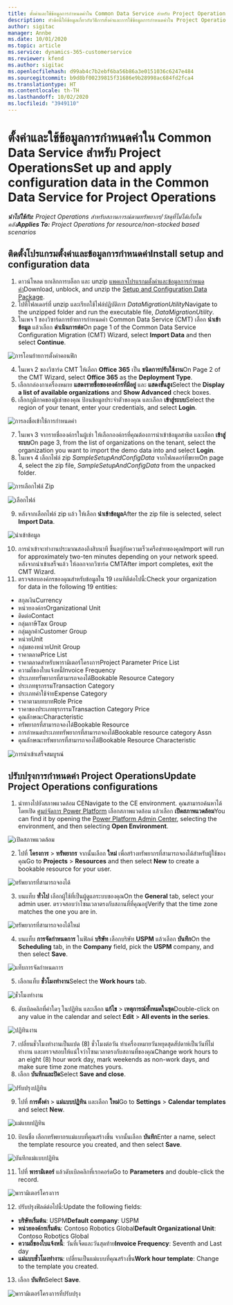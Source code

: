 ```yaml
---
title: ตั้งค่าและใช้ข้อมูลการกำหนดค่าใน Common Data Service สำหรับ Project Operations
description: หัวข้อนี้ให้ข้อมูลเกี่ยวกับวิธีการตั้งค่าและการใช้ข้อมูลการกำหนดค่าใน Project Operations
author: sigitac
manager: Annbe
ms.date: 10/01/2020
ms.topic: article
ms.service: dynamics-365-customerservice
ms.reviewer: kfend
ms.author: sigitac
ms.openlocfilehash: d99ab4c7b2ebf6ba56b86a3e0151036c6247e484
ms.sourcegitcommit: b9d8bf00239815f31686e9b28998ac684fd2fca4
ms.translationtype: HT
ms.contentlocale: th-TH
ms.lasthandoff: 10/02/2020
ms.locfileid: "3949110"
---
```

# <a name="set-up-and-apply-configuration-data-in-the-common-data-service-for-project-operations"></a><span data-ttu-id="e0f49-103">ตั้งค่าและใช้ข้อมูลการกำหนดค่าใน Common Data Service สำหรับ Project Operations</span><span class="sxs-lookup"><span data-stu-id="e0f49-103">Set up and apply configuration data in the Common Data Service for Project Operations</span></span>

<span data-ttu-id="e0f49-104">_**นำไปใช้กับ:** Project Operations สำหรับสถานการณ์ตามทรัพยากร/วัสดุที่ไม่ได้เก็บในคลัง_</span><span class="sxs-lookup"><span data-stu-id="e0f49-104">_**Applies To:** Project Operations for resource/non-stocked based scenarios_</span></span>

## <a name="install-setup-and-configuration-data"></a><span data-ttu-id="e0f49-105">ติดตั้งโปรแกรมตั้งค่าและข้อมูลการกำหนดค่า</span><span class="sxs-lookup"><span data-stu-id="e0f49-105">Install setup and configuration data</span></span>

1. <span data-ttu-id="e0f49-106">ดาวน์โหลด ยกเลิกการบล็อก และ unzip [แพคเกจโปรแรกมตั้งค่าและข้อมูลการกำหนดค่า](https://download.microsoft.com/download/1/3/4/1349369c-6209-42b7-b3b4-5be0e67cacd8/ProjOpsSampleSetupData-%20Integrated%20UR1.zip)</span><span class="sxs-lookup"><span data-stu-id="e0f49-106">Download, unblock, and unzip the [Setup and Configuration Data Package](https://download.microsoft.com/download/1/3/4/1349369c-6209-42b7-b3b4-5be0e67cacd8/ProjOpsSampleSetupData-%20Integrated%20UR1.zip).</span></span>
2. <span data-ttu-id="e0f49-107">ไปที่โฟลเดอร์ที่ unzip และเรียกใช้ไฟล์ปฏิบัติการ *DataMigrationUtility*</span><span class="sxs-lookup"><span data-stu-id="e0f49-107">Navigate to the unzipped folder and run the executable file, *DataMigrationUtility*.</span></span>
3. <span data-ttu-id="e0f49-108">ในเพจ 1 ของวิซาร์ดการย้ายการกำหนดค่า Common Data Service (CMT) เลือก **นำเข้าข้อมูล** แล้วเลือก **ดำเนินการต่อ**</span><span class="sxs-lookup"><span data-stu-id="e0f49-108">On page 1 of the Common Data Service Configuration Migration (CMT) Wizard, select **Import Data** and then select **Continue**.</span></span>

![การโอนย้ายการตั้งค่าคอนฟิก](./media/1ConfigurationMigration.png)

4. <span data-ttu-id="e0f49-110">ในเพจ 2 ของวิซาร์ด CMT ให้เลือก **Office 365** เป็น **ชนิดการปรับใช้งาน**</span><span class="sxs-lookup"><span data-stu-id="e0f49-110">On Page 2 of the CMT Wizard, select **Office 365** as the **Deployment Type**.</span></span>
5. <span data-ttu-id="e0f49-111">เลือกกล่องกาเครื่องหมาย **แสดงรายชื่อขององค์กรที่มีอยู่** และ **แสดงขั้นสูง**</span><span class="sxs-lookup"><span data-stu-id="e0f49-111">Select the **Display a list of available organizations** and **Show Advanced** check boxes.</span></span>
6. <span data-ttu-id="e0f49-112">เลือกภูมิภาคของผู้เช่าของคุณ ป้อนข้อมูลประจำตัวของคุณ และเลือก **เข้าสู่ระบบ**</span><span class="sxs-lookup"><span data-stu-id="e0f49-112">Select the region of your tenant, enter your credentials, and select **Login**.</span></span>

![การลงชื่อเข้าใช้การกำหนดค่า](./media/2ConfigurationSignin.png)

7. <span data-ttu-id="e0f49-114">ในเพจ 3 จากรายชื่อองค์กรในผู้เช่า ให้เลือกองค์กรที่คุณต้องการนำเข้าข้อมูลสาธิต และเลือก **เข้าสู่ระบบ**</span><span class="sxs-lookup"><span data-stu-id="e0f49-114">On page 3, from the list of organizations on the tenant, select the organization you want to import the demo data into and select **Login**.</span></span>
8. <span data-ttu-id="e0f49-115">ในเพจ 4 เลือกไฟล์ zip *SampleSetupAndConfigData* จากโฟลเดอร์ที่ขยาย</span><span class="sxs-lookup"><span data-stu-id="e0f49-115">On page 4, select the zip file, *SampleSetupAndConfigData* from the unpacked folder.</span></span>

![การเลือกไฟล์ Zip](./media/3ZipFile.png)

![เลือกไฟล์](./media/4SelectAFile.png)

9. <span data-ttu-id="e0f49-118">หลังจากเลือกไฟล์ zip แล้ว ให้เลือก **นำเข้าข้อมูล**</span><span class="sxs-lookup"><span data-stu-id="e0f49-118">After the zip file is selected, select **Import Data**.</span></span>

![นำเข้าข้อมูล](./media/5ImportData.png)

10. <span data-ttu-id="e0f49-120">การนำเข้าจะทำงานประมาณสองถึงสิบนาที ขึ้นอยู่กับความเร็วเครือข่ายของคุณ</span><span class="sxs-lookup"><span data-stu-id="e0f49-120">Import will run for approximately two-ten minutes depending on your network speed.</span></span> <span data-ttu-id="e0f49-121">หลังจากนำเข้าเสร็จแล้ว ให้ออกจากวิซาร์ด CMT</span><span class="sxs-lookup"><span data-stu-id="e0f49-121">After import completes, exit the CMT Wizard.</span></span> 
11. <span data-ttu-id="e0f49-122">ตรวจสอบองค์กรของคุณสำหรับข้อมูลใน 19 เอนทิตีต่อไปนี้:</span><span class="sxs-lookup"><span data-stu-id="e0f49-122">Check your organization for data in the following 19 entities:</span></span>

  - <span data-ttu-id="e0f49-123">สกุลเงิน</span><span class="sxs-lookup"><span data-stu-id="e0f49-123">Currency</span></span>
  - <span data-ttu-id="e0f49-124">หน่วยองค์กร</span><span class="sxs-lookup"><span data-stu-id="e0f49-124">Organizational Unit</span></span>
  - <span data-ttu-id="e0f49-125">ติดต่อ</span><span class="sxs-lookup"><span data-stu-id="e0f49-125">Contact</span></span>
  - <span data-ttu-id="e0f49-126">กลุ่มภาษี</span><span class="sxs-lookup"><span data-stu-id="e0f49-126">Tax Group</span></span>
  - <span data-ttu-id="e0f49-127">กลุ่มลูกค้า</span><span class="sxs-lookup"><span data-stu-id="e0f49-127">Customer Group</span></span>
  - <span data-ttu-id="e0f49-128">หน่วย</span><span class="sxs-lookup"><span data-stu-id="e0f49-128">Unit</span></span>
  - <span data-ttu-id="e0f49-129">กลุ่มของหน่วย</span><span class="sxs-lookup"><span data-stu-id="e0f49-129">Unit Group</span></span>
  - <span data-ttu-id="e0f49-130">ราคาตลาด</span><span class="sxs-lookup"><span data-stu-id="e0f49-130">Price List</span></span>
  - <span data-ttu-id="e0f49-131">ราคาตลาดสำหรับพารามิเตอร์โครงการ</span><span class="sxs-lookup"><span data-stu-id="e0f49-131">Project Parameter Price List</span></span>
  - <span data-ttu-id="e0f49-132">ความถี่ของใบแจ้งหนี้</span><span class="sxs-lookup"><span data-stu-id="e0f49-132">Invoice Frequency</span></span>
  - <span data-ttu-id="e0f49-133">ประเภททรัพยากรที่สามารถจองได้</span><span class="sxs-lookup"><span data-stu-id="e0f49-133">Bookable Resource Category</span></span>
  - <span data-ttu-id="e0f49-134">ประเภทธุรกรรม</span><span class="sxs-lookup"><span data-stu-id="e0f49-134">Transaction Category</span></span>
  - <span data-ttu-id="e0f49-135">ประเภทค่าใช้จ่าย</span><span class="sxs-lookup"><span data-stu-id="e0f49-135">Expense Category</span></span>
  - <span data-ttu-id="e0f49-136">ราคาตามบทบาท</span><span class="sxs-lookup"><span data-stu-id="e0f49-136">Role Price</span></span>
  - <span data-ttu-id="e0f49-137">ราคาของประเภทธุรกรรม</span><span class="sxs-lookup"><span data-stu-id="e0f49-137">Transaction Category Price</span></span>
  - <span data-ttu-id="e0f49-138">คุณลักษณะ</span><span class="sxs-lookup"><span data-stu-id="e0f49-138">Characteristic</span></span>
  - <span data-ttu-id="e0f49-139">ทรัพยากรที่สามารถจองได้</span><span class="sxs-lookup"><span data-stu-id="e0f49-139">Bookable Resource</span></span>
  - <span data-ttu-id="e0f49-140">การกำหนดประเภททรัพยากรที่สามารถจองได้</span><span class="sxs-lookup"><span data-stu-id="e0f49-140">Bookable resource category Assn</span></span>
  - <span data-ttu-id="e0f49-141">คุณลักษณะทรัพยากรที่สามารถจองได้</span><span class="sxs-lookup"><span data-stu-id="e0f49-141">Bookable Resource Characteristic</span></span>

![การนำเข้าเสร็จสมบูรณ์](./media/6CompleteImport.png)

## <a name="update-project-operations-configurations"></a><span data-ttu-id="e0f49-143">ปรับปรุงการกำหนดค่า Project Operations</span><span class="sxs-lookup"><span data-stu-id="e0f49-143">Update Project Operations configurations</span></span>

1. <span data-ttu-id="e0f49-144">นำทางไปยังสภาพแวดล้อม CE</span><span class="sxs-lookup"><span data-stu-id="e0f49-144">Navigate to the CE environment.</span></span> <span data-ttu-id="e0f49-145">คุณสามารถค้นหาได้โดยเปิด [ศูนย์จัดการ Power Platform](https://admin.powerplatform.microsoft.com/environments) เลือกสภาพแวดล้อม แล้วเลือก **เปิดสภาพแวดล้อม**</span><span class="sxs-lookup"><span data-stu-id="e0f49-145">You can find it by opening the [Power Platform Admin Center](https://admin.powerplatform.microsoft.com/environments), selecting the environment, and then selecting **Open Environment**.</span></span> 

![เปิดสภาพแวดล้อม](./media/7OpenEnvironment.png)

2. <span data-ttu-id="e0f49-147">ไปที่ **โครงการ** > **ทรัพยากร** จากนั้นเลือก **ใหม่** เพื่อสร้างทรัพยากรที่สามารถจองได้สำหรับผู้ใช้ของคุณ</span><span class="sxs-lookup"><span data-stu-id="e0f49-147">Go to **Projects** > **Resources** and then select **New** to create a bookable resource for your user.</span></span>

![ทรัพยากรที่สามารถจองได้](./media/8BookableResources.png)

3. <span data-ttu-id="e0f49-149">บนแท็บ **ทั่วไป** เลือกผู้ใช้ที่เป็นผู้ดูแลระบบของคุณ</span><span class="sxs-lookup"><span data-stu-id="e0f49-149">On the **General** tab, select your admin user.</span></span> <span data-ttu-id="e0f49-150">ตรวจสอบว่าโซนเวลาตรงกับสถานที่ที่คุณอยู่</span><span class="sxs-lookup"><span data-stu-id="e0f49-150">Verify that the time zone matches the one you are in.</span></span> 

![ทรัพยากรที่สามารถจองได้ใหม่](./media/9NewBookableResource.png)

4. <span data-ttu-id="e0f49-152">บนแท็บ **การจัดกำหนดการ** ในฟิลด์ **บริษัท** เลือกบริษัท **USPM** แล้วเลือก **บันทึก**</span><span class="sxs-lookup"><span data-stu-id="e0f49-152">On the **Scheduling** tab, in the **Company** field, pick the **USPM** company, and then select **Save**.</span></span> 

![แท็บการจัดกำหนดการ](./media/10SchedulingTab.png)

5. <span data-ttu-id="e0f49-154">เลือกแท็บ **ชั่วโมงทำงาน**</span><span class="sxs-lookup"><span data-stu-id="e0f49-154">Select the **Work hours** tab.</span></span>  

![ชั่วโมงทำงาน](./media/11WorkHours.png)

6. <span data-ttu-id="e0f49-156">ดับเบิลคลิกที่ค่าใดๆ ในปฏิทิน และเลือก **แก้ไข** > **เหตุการณ์ทั้งหมดในชุด**</span><span class="sxs-lookup"><span data-stu-id="e0f49-156">Double-click on any value in the calendar and select **Edit** > **All events in the series**.</span></span> 

![ปฏิทินงาน](./media/12WorkCalendar.png)

7. <span data-ttu-id="e0f49-158">เปลี่ยนชั่วโมงทำงานเป็นแปด (8) ชั่วโมงต่อวัน ทำเครื่องหมายวันหยุดสุดสัปดาห์เป็นวันที่ไม่ทำงาน และตรวจสอบให้แน่ใจว่าโซนเวลาตรงกับสถานที่ของคุณ</span><span class="sxs-lookup"><span data-stu-id="e0f49-158">Change work hours to an eight (8) hour work day, mark weekends as non-work days, and make sure time zone matches yours.</span></span> 
8. <span data-ttu-id="e0f49-159">เลือก **บันทึกและปิด**</span><span class="sxs-lookup"><span data-stu-id="e0f49-159">Select **Save and close**.</span></span>

![ปรับปรุงปฏิทิน](./media/13UpdateCalendar.png)

9. <span data-ttu-id="e0f49-161">ไปที่ **การตั้งค่า** > **แม่แบบปฏิทิน** และเลือก **ใหม่**</span><span class="sxs-lookup"><span data-stu-id="e0f49-161">Go to **Settings** > **Calendar templates** and select **New**.</span></span>
 
 ![แม่แบบปฏิทิน](./media/14CalendarTemplates.png)
 
 10. <span data-ttu-id="e0f49-163">ป้อนชื่อ เลือกทรัพยากรแม่แบบที่คุณสร้างขึ้น จากนั้นเลือก **บันทึก**</span><span class="sxs-lookup"><span data-stu-id="e0f49-163">Enter a name, select the template resource you created, and then select **Save**.</span></span> 
 
 ![บันทึกแม่แบบปฏิทิน](./media/15SaveCalendarTemplate.png)
 
 11. <span data-ttu-id="e0f49-165">ไปที่ **พารามิเตอร์** แล้วดับเบิลคลิกที่เรกคอร์ด</span><span class="sxs-lookup"><span data-stu-id="e0f49-165">Go to **Parameters** and double-click the record.</span></span> 
 
 ![พารามิเตอร์โครงการ](./media/16ProjectParameters.png)
 
12. <span data-ttu-id="e0f49-167">ปรับปรุงฟิลด์ต่อไปนี้:</span><span class="sxs-lookup"><span data-stu-id="e0f49-167">Update the following fields:</span></span>

 - <span data-ttu-id="e0f49-168">**บริษัทเริ่มต้น**: USPM</span><span class="sxs-lookup"><span data-stu-id="e0f49-168">**Default company**: USPM</span></span>
 - <span data-ttu-id="e0f49-169">**หน่วยองค์กรเริ่มต้น**: Contoso Robotics Global</span><span class="sxs-lookup"><span data-stu-id="e0f49-169">**Default Organizational Unit**: Contoso Robotics Global</span></span>
 - <span data-ttu-id="e0f49-170">**ความถี่ของใบแจ้งหนี้**: วันที่เจ็ดและวันสุดท้าย</span><span class="sxs-lookup"><span data-stu-id="e0f49-170">**Invoice Frequency**: Seventh and Last day</span></span>
 - <span data-ttu-id="e0f49-171">**แม่แบบชั่วโมงทำงาน**: เปลี่ยนเป็นแม่แบบที่คุณสร้างขึ้น</span><span class="sxs-lookup"><span data-stu-id="e0f49-171">**Work hour template**: Change to the template you created.</span></span>

13. <span data-ttu-id="e0f49-172">เลือก **บันทึก**</span><span class="sxs-lookup"><span data-stu-id="e0f49-172">Select **Save**.</span></span> 

![พารามิเตอร์โครงการที่ปรับปรุง](./media/17UpdatedProjectParameters.png)
